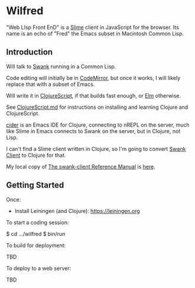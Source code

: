 # Wilfred
"Web LIsp Front EnD" is a [Slime](https://common-lisp.net/project/slime/) client in JavaScript for the browser. Its name is an echo of "Fred" the Emacs subset in Macintosh Common Lisp.

## Introduction

Will talk to [Swank](https://www.cliki.net/Swank) running in a Common Lisp.

Code editing will initially be in [CodeMirror](https://codemirror.net/), but once it works, I will likely replace that with a subset of Emacs.

Will write it in [ClojureScript](https://clojurescript.org/), if that builds fast enough, or [Elm](https://elm-lang.org) otherwise.

See [ClojureScript.md](ClojureScript.md) for instructions on installing and learning Clojure and ClojureScript.

[cider](https://github.com/clojure-emacs/cider) is an Emacs IDE for Clojure, connecting to nREPL on the server, much like Slime in Emacs connects to Swank on the server, but in Clojure, not Lisp.

I can't find a Slime client written in Clojure, so I'm going to convert [Swank Client](https://github.com/brown/swank-client) to Clojure for that.

My local copy of [The swank-client Reference Manual](https://quickref.common-lisp.net/swank-client.html) is [here](swank-client.html).

## Getting Started

Once:

* Install Leiningen (and Clojure): https://leiningen.org

To start a coding session:

$ cd .../wilfred
$ bin/run

To build for deployment:

TBD

To deploy to a web server:

TBD

